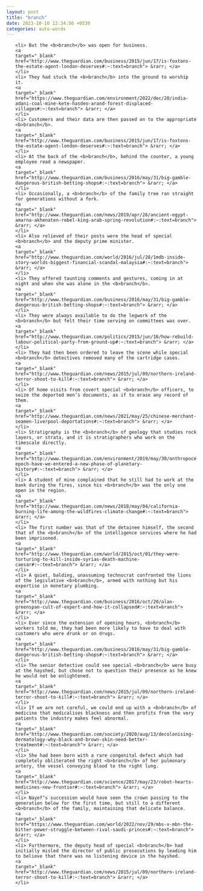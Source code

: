 ```yaml
---
layout: post
title: "branch"
date: 2023-10-10 12:34:56 +0530
categories: auto-words
---
```

<ol>

    <li> But the <b>branch</b> was open for business.
    <a 
    target="_blank" 
    href="http://www.theguardian.com/business/2015/jun/17/is-foxtons-the-estate-agent-london-deserves#:~:text=branch"> &rarr; </a>
    </li>
    <li> They had stuck the <b>branch</b> into the ground to worship it.
    <a 
    target="_blank" 
    href="https://www.theguardian.com/environment/2022/dec/20/india-adani-coal-mine-kete-hasdeo-arand-forest-displaced-villages#:~:text=branch"> &rarr; </a>
    </li>
    <li> Customers and their data are then passed on to the appropriate <b>branch</b>.
    <a 
    target="_blank" 
    href="http://www.theguardian.com/business/2015/jun/17/is-foxtons-the-estate-agent-london-deserves#:~:text=branch"> &rarr; </a>
    </li>
    <li> At the back of the <b>branch</b>, behind the counter, a young employee read a newspaper.
    <a 
    target="_blank" 
    href="http://www.theguardian.com/business/2016/may/31/big-gamble-dangerous-british-betting-shops#:~:text=branch"> &rarr; </a>
    </li>
    <li> Occasionally, a <b>branch</b> of the family tree ran straight for generations without a fork.
    <a 
    target="_blank" 
    href="http://www.theguardian.com/news/2019/apr/26/ancient-egypt-amarna-akhenaten-rebel-king-arab-spring-revolution#:~:text=branch"> &rarr; </a>
    </li>
    <li> Also relieved of their posts were the head of special <b>branch</b> and the deputy prime minister.
    <a 
    target="_blank" 
    href="http://www.theguardian.com/world/2016/jul/28/1mdb-inside-story-worlds-biggest-financial-scandal-malaysia#:~:text=branch"> &rarr; </a>
    </li>
    <li> They offered taunting comments and gestures, coming in at night and when she was alone in the <b>branch</b>.
    <a 
    target="_blank" 
    href="http://www.theguardian.com/business/2016/may/31/big-gamble-dangerous-british-betting-shops#:~:text=branch"> &rarr; </a>
    </li>
    <li> They were always available to do the legwork of the <b>branch</b> but felt their time serving on committees was over.
    <a 
    target="_blank" 
    href="http://www.theguardian.com/politics/2015/jun/16/how-rebuild-labour-political-party-from-ground-up#:~:text=branch"> &rarr; </a>
    </li>
    <li> They had then been ordered to leave the scene while special <b>branch</b> detectives removed many of the cartridge cases.
    <a 
    target="_blank" 
    href="http://www.theguardian.com/news/2015/jul/09/northern-ireland-terror-shoot-to-kill#:~:text=branch"> &rarr; </a>
    </li>
    <li> Of home visits from covert special <b>branch</b> officers, to seize the deported men’s documents, as if to erase any record of them.
    <a 
    target="_blank" 
    href="http://www.theguardian.com/news/2021/may/25/chinese-merchant-seamen-liverpool-deportations#:~:text=branch"> &rarr; </a>
    </li>
    <li> Stratigraphy is the <b>branch</b> of geology that studies rock layers, or strata, and it is stratigraphers who work on the timescale directly.
    <a 
    target="_blank" 
    href="http://www.theguardian.com/environment/2019/may/30/anthropocene-epoch-have-we-entered-a-new-phase-of-planetary-history#:~:text=branch"> &rarr; </a>
    </li>
    <li> A student of mine complained that he still had to work at the bank during the fires, since his <b>branch</b> was the only one open in the region.
    <a 
    target="_blank" 
    href="http://www.theguardian.com/news/2018/may/04/california-burning-life-among-the-wildfires-climate-change#:~:text=branch"> &rarr; </a>
    </li>
    <li> The first number was that of the detainee himself, the second that of the <b>branch</b> of the intelligence services where he had been imprisoned.
    <a 
    target="_blank" 
    href="http://www.theguardian.com/world/2015/oct/01/they-were-torturing-to-kill-inside-syrias-death-machine-caesar#:~:text=branch"> &rarr; </a>
    </li>
    <li> A quiet, balding, unassuming technocrat confronted the lions of the legislative <b>branch</b>, armed with nothing but his expertise in monetary plumbing.
    <a 
    target="_blank" 
    href="http://www.theguardian.com/business/2016/oct/20/alan-greenspan-cult-of-expert-and-how-it-collapsed#:~:text=branch"> &rarr; </a>
    </li>
    <li> Ever since the extension of opening hours, <b>branch</b> workers told me, they had been more likely to have to deal with customers who were drunk or on drugs.
    <a 
    target="_blank" 
    href="http://www.theguardian.com/business/2016/may/31/big-gamble-dangerous-british-betting-shops#:~:text=branch"> &rarr; </a>
    </li>
    <li> The senior detective could see special <b>branch</b> were busy at the hayshed, but chose not to question their presence as he knew he would not be enlightened.
    <a 
    target="_blank" 
    href="http://www.theguardian.com/news/2015/jul/09/northern-ireland-terror-shoot-to-kill#:~:text=branch"> &rarr; </a>
    </li>
    <li> If we are not careful, we could end up with a <b>branch</b> of medicine that medicalises blackness and then profits from the very patients the industry makes feel abnormal.
    <a 
    target="_blank" 
    href="http://www.theguardian.com/society/2020/aug/13/decolonising-dermatology-why-black-and-brown-skin-need-better-treatment#:~:text=branch"> &rarr; </a>
    </li>
    <li> She had been born with a rare congenital defect which had completely obliterated the right <b>branch</b> of her pulmonary artery, the vessel conveying blood to the right lung.
    <a 
    target="_blank" 
    href="http://www.theguardian.com/science/2017/may/23/robot-hearts-medicines-new-frontier#:~:text=branch"> &rarr; </a>
    </li>
    <li> Nayef’s succession would have seen the crown passing to the generation below for the first time, but still to a different <b>branch</b> of the family, maintaining that delicate balance.
    <a 
    target="_blank" 
    href="https://www.theguardian.com/world/2022/nov/29/mbs-v-mbn-the-bitter-power-struggle-between-rival-saudi-princes#:~:text=branch"> &rarr; </a>
    </li>
    <li> Furthermore, the deputy head of special <b>branch</b> had initially misled the director of public prosecutions by leading him to believe that there was no listening device in the hayshed.
    <a 
    target="_blank" 
    href="http://www.theguardian.com/news/2015/jul/09/northern-ireland-terror-shoot-to-kill#:~:text=branch"> &rarr; </a>
    </li>